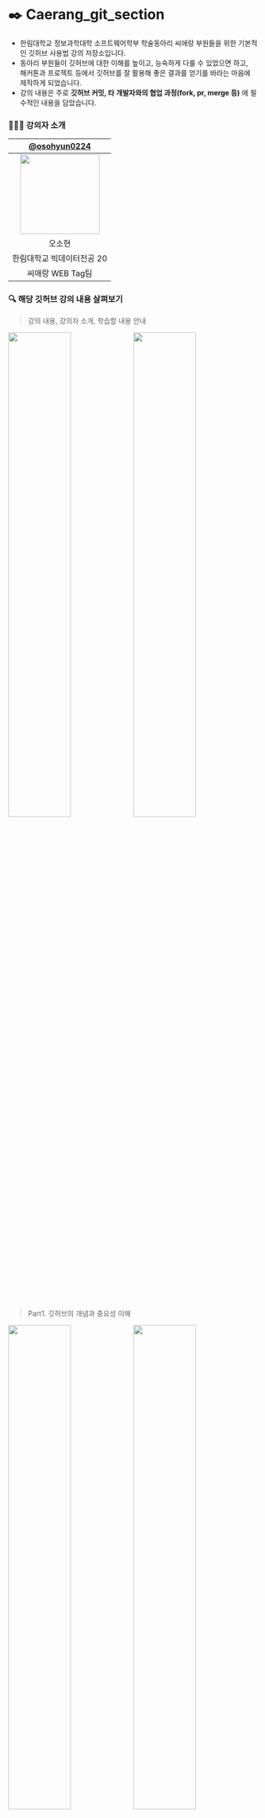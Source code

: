 # ✒️ Caerang_git_section
- 한림대학교 정보과학대학 소프트웨어학부 학술동아리 씨애랑 부원들을 위한 기본적인 깃허브 사용법 강의 저장소입니다.<br/>
- 동아리 부원들이 깃허브에 대한 이해를 높이고, 능숙하게 다룰 수 있었으면 하고,<br/>
  해커톤과 프로젝트 등에서 깃허브를 잘 활용해 좋은 결과를 얻기를 바라는 마음에 제작하게 되었습니다.<br/>
- 강의 내용은 주로 **깃허브 커밋, 타 개발자와의 협업 과정(fork, pr, merge 등)** 에 필수적인 내용을 담았습니다.

### 👩🏻‍🏫 강의자 소개
|                                      [@osohyun0224](https://github.com/osohyun0224)                                       | 
| :------------------------------------------------------------------------------: |
| <img width="160px" src="https://avatars.githubusercontent.com/u/53892427?v=4" /> |
|                  오소현                 |
|                         한림대학교 빅데이터전공 20                  |
|                 씨애랑 WEB Tag팀                 |

### 🔍 해당 깃허브 강의 내용 살펴보기

> 강의 내용, 강의자 소개, 학습할 내용 안내

<img width="50%" src="https://github.com/osohyun0224/Caerang_git_section/assets/53892427/c5e983b1-495d-4286-bedf-6d558fa9cb48"/><img width="50%" src="https://github.com/osohyun0224/Caerang_git_section/assets/53892427/4c8c5f81-edb5-4452-b7a4-7505552eebde"/>

> Part1. 깃허브의 개념과 중요성 이해

<img width="50%" src="https://github.com/osohyun0224/Caerang_git_section/assets/53892427/f94ca3b1-032c-4479-a902-2127193ef64e"/><img width="50%" src="https://github.com/osohyun0224/Caerang_git_section/assets/53892427/a6153077-cca3-4fc8-810c-3429cd8fbe6f"/>

> Part2. 자신의 프로젝트를 깃허브에 커밋하는 흐름도 이해 , 실제 깃허브에서 시연 

<img width="50%" src="https://github.com/osohyun0224/Caerang_git_section/assets/53892427/96c5a517-a6f0-4729-9795-4e712a4deb49"/><img width="50%" src="https://github.com/osohyun0224/Caerang_git_section/assets/53892427/10f3a6b9-f52c-4d37-b478-25168ec53765"/>

> Part3. 자신의 프로젝트를 생성하고, 자신의 저장소에 커밋하는 과정 실제 시연

<img width="50%" src="https://github.com/osohyun0224/Caerang_git_section/assets/53892427/2bd333ca-efb4-4204-9220-0df76da3a82b"/><img width="50%" src="https://github.com/osohyun0224/Caerang_git_section/assets/53892427/df2a351d-2216-4738-b1ae-9f609921760f"/>

> Part4. 커밋 명령어 정리

<img width="50%" src="https://github.com/osohyun0224/Caerang_git_section/assets/53892427/3a9e88c3-c3db-420c-8389-777953bb2364"/><img width="50%" src="https://github.com/osohyun0224/Caerang_git_section/assets/53892427/fdab7ba5-40c2-4b19-8fe7-c63d7b5b05a6"/>

> Part5. 강의자의 개인 프로젝트를 예시로 소개하며 깃허브에서 협업하는 과정 이해

<img width="50%" src="https://github.com/osohyun0224/Caerang_git_section/assets/53892427/4ab51b07-69cc-4c13-a56b-20b260839509"/><img width="50%" src="https://github.com/osohyun0224/Caerang_git_section/assets/53892427/826fd6cc-f1c6-429d-9044-0e2b138cfd59"/>


> Part6. 실제로 fork, Pull request 과정을 시연하며 깃허브 협업 과정을 이해

<img width="50%" src="https://github.com/osohyun0224/Caerang_git_section/assets/53892427/2bb35491-3537-4529-9ca1-e746cedca795"/><img width="50%" src="https://github.com/osohyun0224/Caerang_git_section/assets/53892427/7f371a5b-c854-4171-9fec-fdd630248813"/>


> Part6. fork, Pull request 과정 명령어 정리 

<img width="50%" src="https://github.com/osohyun0224/Caerang_git_section/assets/53892427/4b48cea3-95fb-452b-9374-387fc019bac5"/><img width="50%" src="https://github.com/osohyun0224/Caerang_git_section/assets/53892427/5fa68540-3581-40d1-8ebe-f5d0acde3921"/>

> Part7. 강의 마무리, 깃허브 관련 유용한 기능 조언

<img width="50%" src="https://github.com/osohyun0224/Caerang_git_section/assets/53892427/ba50e755-bbb1-4cf3-a19a-f7463cb205af"/><img width="50%" src="https://github.com/osohyun0224/Caerang_git_section/assets/53892427/0149894a-6081-492c-b98a-4b768cc1151a"/>

### 🎥 강의 영상 링크 
[강의 FULL 영상 바로 보러가기](https://youtu.be/b02lcLQ9qUw)

### 🫡 강의 소감
- 먼저, 후배분들이 깃허브에 자신이 공부한 내용을 기록하고, 협업할 때 능숙하게 사용하기를 바라는 마음에 해당 강의 영상을 기획, 제작하게 되었습니다.
따라서 깃허브를 처음 배웠던 때를 생각하며 이해하기 쉽도록 강의 내용과 진행 방식에 대해 많은 고민을 하며 열심히 제작하였습니다.

- 깃허브 강의 영상을 제작하며 깃에 대해 복습을 진행하였는데, 저 스스로도 꼼꼼히 알지 못하는 부분이 있다는 것을 알게 되었습니다. <br/> 단순히 해당 명령어를 입력하는 과정에만 익숙해지지 않고 이런 명령어를 쓰는 이유와 해당 명령어가 적용되면 어떤 상태에 놓이게 되는지 흐름을 이해하는 좋은 기회가 되었습니다.

- 후배분들이 깃허브로 꾸준히 공부하고 기록해나가는 개발자가 되기를 바랍니다:) 
